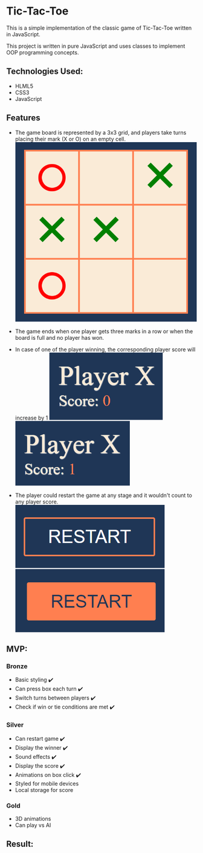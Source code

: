# Tic-Tac-Toe

This is a simple implementation of the classic game of Tic-Tac-Toe written in JavaScript.

This project is written in pure JavaScript and uses classes to implement OOP programming concepts.

## Technologies Used:

- HLML5
- CSS3
- JavaScript

## Features

- The game board is represented by a 3x3 grid, and players take turns placing their mark (X or O) on an empty cell.
  ![My Image](https://github.com/maklaut007/Tic-Tac-Toe/blob/main/assets/readme/game-board.png)
- The game ends when one player gets three marks in a row or when the board is full and no player has won.

- In case of one of the player winning, the corresponding player score will increase by 1
  ![My Image](https://github.com/maklaut007/Tic-Tac-Toe/blob/main/assets/readme/score-1.png)
  ![My Image](https://github.com/maklaut007/Tic-Tac-Toe/blob/main/assets/readme/score-2.png)
- The player could restart the game at any stage and it wouldn't count to any player score.
  ![My Image](https://github.com/maklaut007/Tic-Tac-Toe/blob/main/assets/readme/restart-1.png)
  ![My Image](https://github.com/maklaut007/Tic-Tac-Toe/blob/main/assets/readme/restart-2.png)

## MVP:

### Bronze

- Basic styling :heavy_check_mark:
- Can press box each turn :heavy_check_mark:
- Switch turns between players :heavy_check_mark:
- Check if win or tie conditions are met :heavy_check_mark:

### Silver

- Can restart game :heavy_check_mark:
- Display the winner :heavy_check_mark:
- Sound effects :heavy_check_mark:
- Display the score :heavy_check_mark:
- Animations on box click :heavy_check_mark:
- Styled for mobile devices
- Local storage for score

### Gold

- 3D animations
- Can play vs AI

## Result:
